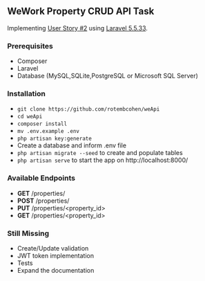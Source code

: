 ## WeWork Property CRUD API Task ##

Implementing [User Story #2](https://github.com/WeConnect/physical-systems-api-test/blob/master/docs/stories.md) using [Laravel 5.5.33](https://laravel.com/).

### Prerequisites ###
* Composer
* Laravel
* Database (MySQL,SQLite,PostgreSQL or Microsoft SQL Server)

### Installation ###

* `git clone https://github.com/rotembcohen/weApi`
* `cd weApi`
* `composer install`
* `mv .env.example .env`
* `php artisan key:generate`
* Create a database and inform .env file
* `php artisan migrate --seed` to create and populate tables
* `php artisan serve` to start the app on http://localhost:8000/

### Available Endpoints ###

* **GET** /properties/
* **POST** /properties/
* **PUT** /properties/<property_id>
* **GET** /properties/<property_id>

### Still Missing ###

* Create/Update validation
* JWT token implementation
* Tests
* Expand the documentation
